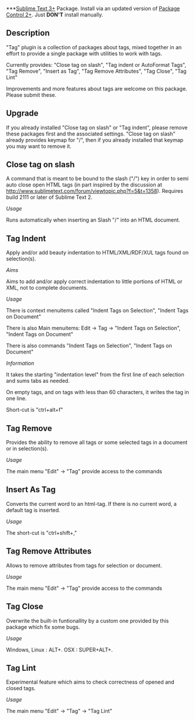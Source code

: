 ***[Sublime Text 3+](http://www.sublimetext.com/) Package. Install via an updated version of  [Package Control 2+](https://sublime.wbond.net/installation). Just **DON'T** install manually.

Description
------------------

"Tag" plugin is a collection of packages about tags, mixed together in an effort to provide a single package with utilities to work with tags.

Currently provides: "Close tag on slash", "Tag indent or AutoFormat Tags",  "Tag Remove", "Insert as Tag", "Tag Remove Attributes", "Tag Close", "Tag Lint"

Improvements and more features about tags are welcome on this package. Please submit these.

Upgrade
------------------

If you already installed "Close tag on slash" or "Tag indent", please remove these packages first and the associated settings. "Close tag on slash" already provides keymap for "/", then if you already installed that keymap you may want to remove it.

Close tag on slash
------------------

A command that is meant to be bound to the slash ("/") key in order to semi auto close open HTML tags (in part inspired by the discussion at http://www.sublimetext.com/forum/viewtopic.php?f=5&t=1358).
Requires build 2111 or later of Sublime Text 2.

*Usage*

Runs automatically when inserting an Slash "/" into an HTML document.

Tag Indent
------------------

Apply and/or add beauty indentation to HTML/XML/RDF/XUL tags found on selection(s).

*Aims*

Aims to add and/or apply correct indentation to little portions of HTML or XML, not to complete documents.

*Usage*

There is context menuitems called "Indent Tags on Selection", "Indent Tags on Document"

There is also Main menuitems: Edit -> Tag -> "Indent Tags on Selection", "Indent Tags on Document"

There is also commands "Indent Tags on Selection", "Indent Tags on Document"

*Information*

It takes the starting "indentation level" from the first line of each selection and sums tabs as needed.

On empty tags, and on tags with less than 60 characters, it writes the tag in one line.

Short-cut is "ctrl+alt+f"

Tag Remove
------------------

Provides the ability to remove all tags or some selected tags in a document or in selection(s).

*Usage*

The main menu "Edit" -> "Tag" provide access to the commands

Insert As Tag
------------------

Converts the current word to an html-tag. If there is no current word, a default tag is inserted.

*Usage*

The short-cut is "ctrl+shift+,"

Tag Remove Attributes
------------------

Allows to remove attributes from tags for selection or document.

*Usage*

The main menu "Edit" -> "Tag" provide access to the commands

Tag Close
------------------

Overwrite the built-in funtionallity by a custom one provided by this package which fix some bugs.

*Usage*

Windows, Linux : ALT+.
OSX : SUPER+ALT+.

Tag Lint
------------------

Experimental feature which aims to check correctness of opened and closed tags.

*Usage*

The main menu "Edit" -> "Tag" -> "Tag Lint"

